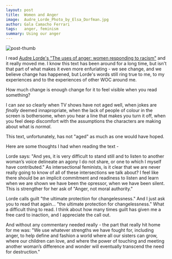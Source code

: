 ```yaml
---
layout: post
title:  Women and Anger
image:  Audre_Lorde_Photo_by_Elsa_Dorfman.jpg
author: Gala Camacho Ferrari
tags:   anger, feminism
summary: Using our anger
---
```


![post-thumb]({{site.baseurl}}/assets/images/thoughts/Audre_Lorde_Photo_by_Elsa_Dorfman.jpg)

I read [Audre Lorde's "The uses of anger: women responding to racism"](https://www.blackpast.org/african-american-history/1981-audre-lorde-uses-anger-women-responding-racism/) and it really moved me. I know this text has been around for a long time, but isn't that part of what makes it even more enfuriating - we see change, and we believe change has happened, but Lorde's words still ring true to me, to my experiences and to the experiences of other WOC around me. 

How much change is enough change for it to feel visible when you read something?

I can _see_ so clearly when TV shows have not aged well, when jokes are _finally_ deemed innapropriate, when the lack of people of colour in the screen is bothersome, when you hear a line that makes you turn it off, when you feel deep discomfort with the assumptions the characters are making about what is _normal_. 
 
This text, unfortunately, has not "aged" as much as one would have hoped. 

Here are some thoughts I had when reading the text - 

Lorde says: "And yes, it is very difficult to stand still and to listen to another woman’s voice delineate an agony I do not share, or one to which I myself have contributed."
As intersectional feminists, is it clear that we are never really going to know of all of these intersections we talk about? I feel like there should be an implicit commitment and readiness to listen and learn when we are shown we have been the opressor, when we have been silent. This is strengther for her ask of "Anger, not moral authority." 

Lorde calls guilt "the ultimate protection for changelessness." 
And I just ask you to read that again... "the ultimate protection for changelessness." What a difficult thing to read. I think about how many times guilt has given me a free card to inaction, and I appreciate the call out. 

And without any commentary needed really - the part that really hit home for me was:
"We use whatever strengths we have fought for, including anger, to help define and fashion a world where all our sisters can grow, where our children can love, and where the power of touching and meeting another woman’s difference and wonder will eventually transcend the need for destruction."

